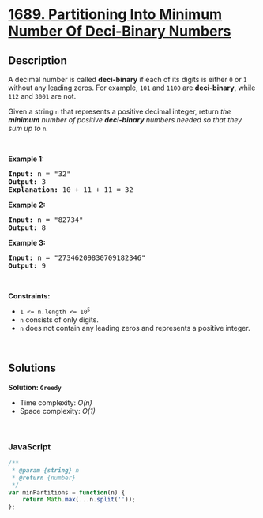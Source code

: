 # [1689. Partitioning Into Minimum Number Of Deci-Binary Numbers](https://leetcode.com/problems/partitioning-into-minimum-number-of-deci-binary-numbers)

## Description

<div class="xFUwe" data-track-load="description_content"><p>A decimal number is called <strong>deci-binary</strong> if each of its digits is either <code>0</code> or <code>1</code> without any leading zeros. For example, <code>101</code> and <code>1100</code> are <strong>deci-binary</strong>, while <code>112</code> and <code>3001</code> are not.</p>

<p>Given a string <code>n</code> that represents a positive decimal integer, return <em>the <strong>minimum</strong> number of positive <strong>deci-binary</strong> numbers needed so that they sum up to </em><code>n</code><em>.</em></p>

<p>&nbsp;</p>
<p><strong class="example">Example 1:</strong></p>

<pre><strong>Input:</strong> n = "32"
<strong>Output:</strong> 3
<strong>Explanation:</strong> 10 + 11 + 11 = 32
</pre>

<p><strong class="example">Example 2:</strong></p>

<pre><strong>Input:</strong> n = "82734"
<strong>Output:</strong> 8
</pre>

<p><strong class="example">Example 3:</strong></p>

<pre><strong>Input:</strong> n = "27346209830709182346"
<strong>Output:</strong> 9
</pre>

<p>&nbsp;</p>
<p><strong>Constraints:</strong></p>

<ul>
	<li><code>1 &lt;= n.length &lt;= 10<sup>5</sup></code></li>
	<li><code>n</code> consists of only digits.</li>
	<li><code>n</code> does not contain any leading zeros and represents a positive integer.</li>
</ul>
</div>

<p>&nbsp;</p>

## Solutions

**Solution: `Greedy`**
- Time complexity: <em>O(n)</em>
- Space complexity: <em>O(1)</em>

<p>&nbsp;</p>

### **JavaScript**

```js
/**
 * @param {string} n
 * @return {number}
 */
var minPartitions = function(n) {
    return Math.max(...n.split(''));
};
```
